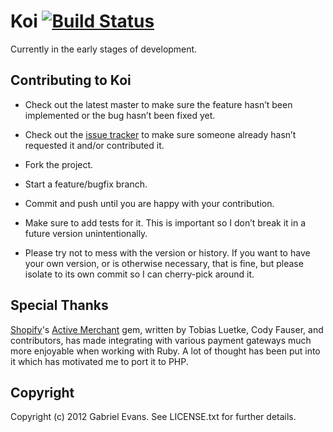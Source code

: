 # Koi [![Build Status](https://secure.travis-ci.org/gevans/koi.png)](http://travis-ci.org/gevans/koi)

Currently in the early stages of development.

## Contributing to Koi

 * Check out the latest master to make sure the feature hasn’t been implemented or the bug hasn’t been fixed yet.

 * Check out the [issue tracker](https://github.com/gevans/koi/issues) to make sure someone already hasn’t requested it and/or contributed it.

 * Fork the project.

 * Start a feature/bugfix branch.

 * Commit and push until you are happy with your contribution.

 * Make sure to add tests for it. This is important so I don’t break it in a future version unintentionally.

 * Please try not to mess with the version or history. If you want to have your own version, or is otherwise necessary, that is fine, but please isolate to its own commit so I can cherry-pick around it.

## Special Thanks

[Shopify](https://github.com/Shopify)'s [Active Merchant](https://github.com/Shopify/active_merchant) gem, written by Tobias Luetke, Cody Fauser, and contributors, has made integrating with various payment gateways much more enjoyable when working with Ruby. A lot of thought has been put into it which has motivated me to port it to PHP.

## Copyright

Copyright (c) 2012 Gabriel Evans. See LICENSE.txt for further details.